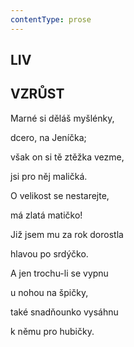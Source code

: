 ```yaml
---
contentType: prose
---
```


## LIV  

## VZRŮST

Marné si děláš myšlénky,  

dcero, na Jeníčka;

však on si tě ztěžka vezme,

jsi pro něj maličká.

O velikost se nestarejte,

má zlatá matičko!

Již jsem mu za rok dorostla

hlavou po srdýčko.

A jen trochu-li se vypnu

u nohou na špičky,

také snadňounko vysáhnu

k němu pro hubičky.
